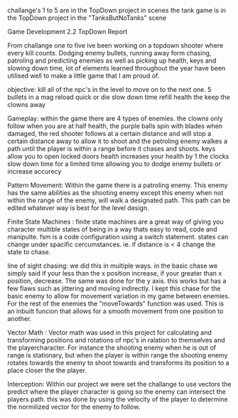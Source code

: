 challange's 1 to 5 are in the TopDown project in scenes
the tank game is in the TopDown project in the "TanksButNoTanks" scene

Game Development 2.2 TopDown Report

From challange one to five ive been working on a topdown shooter where every kill counts. Dodging enemy bullets, running away form chasing, patroling and predicting enemies as well as picking up health, keys and slowing down time, lot of elements learned throughout the year have been utilised well to make a little game that I am proud of.

objective:
kill all of the npc's in the level to move on to the next one.
5 bullets in a mag
reload quick or die
slow down time
refill health the keep the clowns away

Gameplay:
within the game there are 4 types of enemies. the clowns only follow when you are at half health, the purple balls spin with blades when damaged, the red shooter follows at a certain distance and will stop a certain distance away to allow it to shoot and the petroling enemy walkes a path until the player is within a range before it chases and shoots.
keys allow you to open locked doors
health increases your health by 1
the clocks slow down time for a limited time allowing you to dodge enemy bullets or increase accurecy


Pattern Movement:
Within the game there is a patroling enemy. This enemy has the same abilities as the shooting enemy except this enemy when not within the range of the enemy, will walk a designated path. This path can be edited whatever way is best for the level design.

Finite State Machines :
finite state machines are a great way of giving you character multible states of being in a way thats easy to read, code and manipulte. fsm is a code configuration using a switch statement. states can change under spacific cercumstances. ie. if distance is < 4 change the state to chase.

line of sight chasing:
we did this in multiple ways. in the basic chase we simply said if your less than the x position increase, if your greater than x position, decrease. The same was done for the y axis. this works but has a few flaws such as jittering and moving indirectly. I kept this chase for the basic enemy to allow for movement variation in my game between enemies. For the rest of the enemies the "moveTowards" function was used. This is an inbuilt funcion that allows for a smooth movement from one position to another.

Vector Math :
Vector math was used in this project for calculating and transforming positions and rotations of npc's in ralation to themselves and the playercharacter. For instance the shooting enemy when he is out of range is stationary, but when the player is within range the shooting enemy rotates towards the enemy to shoot towards and transforms its position to a place closer the the player.

Interception: 
Within our project we were set the challange to use vectors the predict where the player character is going  so the enemy can intersect the players path. this was done by using the velocity of the player to determine the normilized vector for the enemy to follow.

 
